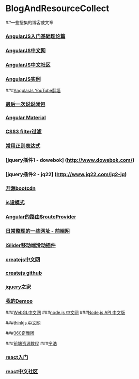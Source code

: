 # BlogAndResourceCollect
##一些搜集的博客或文章

### [AngularJS入门基础理论篇](http://www.w3cfuns.com/notes/20332/7b34a55003dff88cd8d5f91b1ce3dada.html)
### [AngularJS中文网](http://www.apjs.net/)
### [AngularJS中文社区](http://angularjs.cn/tag/AngularJS)

### [AngularJS实例](http://www.runoob.com/angularjs/angularjs-examples.html)

###[AngularJs YouTube翻墙](https://angularjs.org/)

### [最后一次说说闭包](http://www.w3cfuns.com/notes/17398/9b28ba7e036240b1252f1c82b9883d94.html)

### [Angular Material](https://material.angularjs.org/latest/demo/autocomplete)

### [CSS3 filter过滤](http://www.w3cplus.com/css3/ten-effects-with-css3-filter)

### [常用正则表达式](http://www.w3cfuns.com/notes/18224/287787f41275aaace360c4c3b7d055f7)

### [jquery插件1 - dowebok] (http://www.dowebok.com/)
### [jquery插件2 - jq22] (http://www.jq22.com/jq2-jq)
### [开源bootcdn](http://www.bootcdn.cn/)
### [js设模式](https://github.com/vevHack/JS-Design-Patterns/tree/master/%E7%B1%BB%E5%92%8C%E5%AF%B9%E8%B1%A1)

### [Angular的路由$routeProvider](http://angularjs.cn/A00a)

### [日常整理的一些网址 - 前端网](http://www.w3cfuns.com/notes/23019/e97848d4e36485417782b85f3d4d2458.html)
### [iSlider移动端滑动插件](http://be-fe.github.io/iSlider/demo/index_chinese#demo)
### [createjs中文网](http://www.createjs.cc/)
### [createjs github](https://github.com/CreateJS/SoundJS)
### [jquery之家](http://www.htmleaf.com/)
### [我的Demoo](http://www.isux.us/demoo/my-project.php)

###[WebGL中文网](http://www.hewebgl.com/article/getarticle/27)
###[node.js 中文网](http://nodejs.cn/)
###[Node.js API 中文版](http://nodeapi.ucdok.com/#/api/path.html)

###[thinkjs 中文网](https://thinkjs.org/doc/index.html)

###[360奇舞团](http://www.75team.com/)

###[前端资源教程](http://cnodejs.org/topic/56ef3edd532839c33a99d00e)
###[宁浩](http://ninghao.net/course)

### [react入门](http://www.ruanyifeng.com/blog/2015/03/react.html)
### [react中文社区](http://reactjs.cn/react/docs/getting-started.html)
